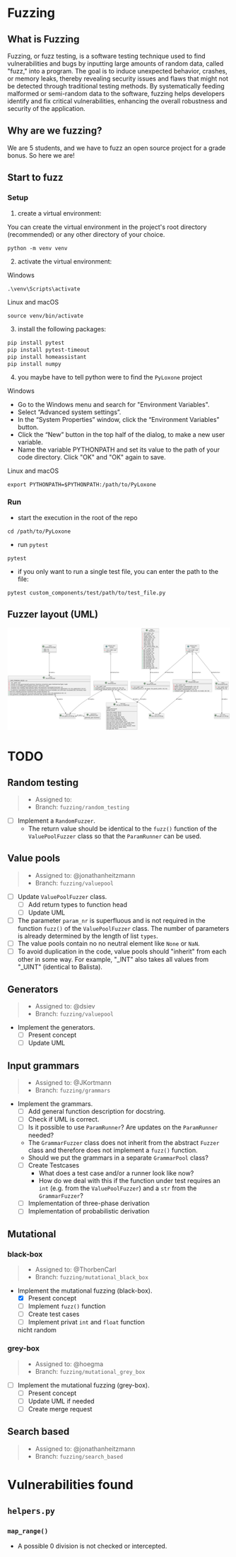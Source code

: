 # Fuzzing
## What is Fuzzing
Fuzzing, or fuzz testing, is a software testing technique used to find vulnerabilities and bugs by inputting large amounts of random data, called "fuzz," into a program. 
The goal is to induce unexpected behavior, crashes, or memory leaks, thereby revealing security issues and flaws that might not be detected through traditional testing methods. 
By systematically feeding malformed or semi-random data to the software, fuzzing helps developers identify and fix critical vulnerabilities, enhancing the overall robustness and security of the application.

## Why are we fuzzing?
We are 5 students, and we have to fuzz an open source project for a grade bonus. 
So here we are!

## Start to fuzz
### Setup
1. create a virtual environment:

You can create the virtual environment in the project's root directory (recommended) or any other directory of your choice.
```shell
python -m venv venv
```
2. activate the virtual environment:

Windows
```shell
.\venv\Scripts\activate
```

Linux and macOS
```shell
source venv/bin/activate
```

3.  install the following packages:
```shell
pip install pytest
pip install pytest-timeout
pip install homeassistant
pip install numpy
```
4. you maybe have to tell python were to find the `PyLoxone` project 

Windows
- Go to the Windows menu and search for "Environment Variables".
- Select “Advanced system settings”.
- In the “System Properties” window, click the “Environment Variables” button.
- Click the “New” button in the top half of the dialog, to make a new user variable.
- Name the variable PYTHONPATH and set its value to the path of your code directory. Click "OK" and "OK" again to save.

Linux and macOS
```shell
export PYTHONPATH=$PYTHONPATH:/path/to/PyLoxone
```
### Run
- start the execution in the root of the repo
```shell
cd /path/to/PyLoxone
```
- run `pytest`
```shell
pytest
```
- if you only want to run a single test file, you can enter the path to the file:
```shell
pytest custom_components/test/path/to/test_file.py
```

## Fuzzer layout (UML)
![fuzzer_overview](fuzzer_overview.svg)

# TODO
## Random testing 
> - Assigned to:
> - Branch: `fuzzing/random_testing`
- [ ] Implement a `RandomFuzzer`.
  - The return value should be identical to the `fuzz()` function of the `ValuePoolFuzzer` class so that the `ParamRunner` can be used.

## Value pools 
> - Assigned to: @jonathanheitzmann
> - Branch: `fuzzing/valuepool`
- [ ] Update `ValuePoolFuzzer` class.
  - [ ] Add return types to function head
  - [ ] Update UML
- [ ] The parameter `param_nr` is superfluous and is not required in the function `fuzz()` of the `ValuePoolFuzzer` class. The number of parameters is already determined by the length of list `types`.
- [ ] The value pools contain no no neutral element like `None` or `NaN`. 
- [ ] To avoid duplication in the code, value pools should "inherit" from each other in some way.  For example, "_INT" also takes all values from "_UINT" (identical to Balista).

## Generators
> - Assigned to: @dsiev
> - Branch: `fuzzing/valuepool`
- Implement the generators.
  - [ ] Present concept
  - [ ] Update UML

## Input grammars
> - Assigned to: @JKortmann
> - Branch: `fuzzing/grammars`
- Implement the grammars.
  - [ ] Add general function description for docstring.
  - [ ] Check if UML is correct.
  - [ ] Is it possible to use `ParamRunner`? Are updates on the `ParamRunner` needed?
  - The `GrammarFuzzer` class does not inherit from the abstract `Fuzzer` class and therefore does not implement a `fuzz()` function.
  - Should we put the grammars in a separate `GrammarPool` class?
  - [ ] Create Testcases
    - What does a test case and/or a runner look like now? 
    - How do we deal with this if the function under test requires an `int` (e.g. from the `ValuePoolFuzzer`) and a `str` from the `GrammarFuzzer`?
  - [ ] Implementation of three-phase derivation
  - [ ] Implementation of probabilistic derivation

## Mutational 
### black-box
> - Assigned to: @ThorbenCarl
> - Branch: `fuzzing/mutational_black_box`
- Implement the mutational fuzzing (black-box).
  - [x] Present concept
  - [ ] Implement `fuzz()` function
  - [ ] Create test cases
  - [ ] Implement privat `int` and `float` function

  nicht random

### grey-box
> - Assigned to: @hoegma
> - Branch: `fuzzing/mutational_grey_box`
- [ ] Implement the mutational fuzzing (grey-box).
  - [ ] Present concept
  - [ ] Update UML if needed
  - [ ] Create merge request 

## Search based
> - Assigned to: @jonathanheitzmann
> - Branch: `fuzzing/search_based`

# Vulnerabilities found
## `helpers.py`
### `map_range()`
- A possible 0 division is not checked or intercepted.